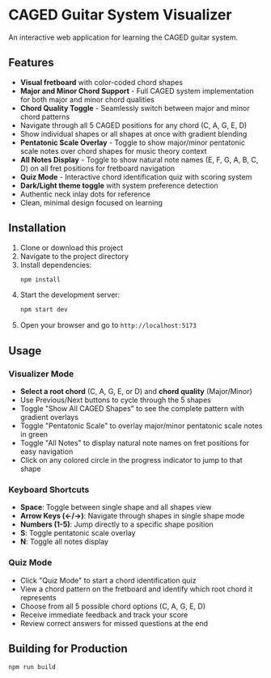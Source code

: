 # CAGED Guitar System Visualizer

An interactive web application for learning the CAGED guitar system.

## Features
- **Visual fretboard** with color-coded chord shapes
- **Major and Minor Chord Support** - Full CAGED system implementation for both major and minor chord qualities
- **Chord Quality Toggle** - Seamlessly switch between major and minor chord patterns
- Navigate through all 5 CAGED positions for any chord (C, A, G, E, D)
- Show individual shapes or all shapes at once with gradient blending
- **Pentatonic Scale Overlay** - Toggle to show major/minor pentatonic scale notes over chord shapes for music theory context
- **All Notes Display** - Toggle to show natural note names (E, F, G, A, B, C, D) on all fret positions for fretboard navigation
- **Quiz Mode** - Interactive chord identification quiz with scoring system
- **Dark/Light theme toggle** with system preference detection
- Authentic neck inlay dots for reference
- Clean, minimal design focused on learning

## Installation

1. Clone or download this project
2. Navigate to the project directory
3. Install dependencies:
   ```bash
   npm install
   ```
4. Start the development server:
   ```bash
   npm start dev
   ```
5. Open your browser and go to `http://localhost:5173`

## Usage

### Visualizer Mode
- **Select a root chord** (C, A, G, E, or D) and **chord quality** (Major/Minor)
- Use Previous/Next buttons to cycle through the 5 shapes
- Toggle "Show All CAGED Shapes" to see the complete pattern with gradient overlays
- Toggle "Pentatonic Scale" to overlay major/minor pentatonic scale notes in green
- Toggle "All Notes" to display natural note names on fret positions for easy navigation
- Click on any colored circle in the progress indicator to jump to that shape

### Keyboard Shortcuts
- **Space**: Toggle between single shape and all shapes view
- **Arrow Keys (←/→)**: Navigate through shapes in single shape mode
- **Numbers (1-5)**: Jump directly to a specific shape position
- **S**: Toggle pentatonic scale overlay
- **N**: Toggle all notes display

### Quiz Mode
- Click "Quiz Mode" to start a chord identification quiz
- View a chord pattern on the fretboard and identify which root chord it represents
- Choose from all 5 possible chord options (C, A, G, E, D)
- Receive immediate feedback and track your score
- Review correct answers for missed questions at the end

## Building for Production

```bash
npm run build
```